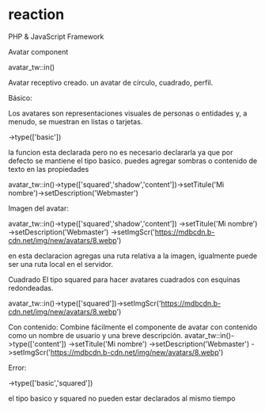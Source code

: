 # reaction
PHP &amp; JavaScript Framework


Avatar component

avatar_tw::in()

Avatar receptivo creado. un avatar de círculo, cuadrado, perfil.

Básico:

Los avatares son representaciones visuales 
de personas o entidades y, a menudo, 
se muestran en listas o tarjetas.

->type(['basic'])

la funcion esta declarada pero no es necesario declararla 
ya que por defecto se mantiene el tipo basico.
puedes agregar sombras o contenido de texto en las propiedades

avatar_tw::in()->type(['squared','shadow','content'])->setTitule('Mi nombre')->setDescription('Webmaster')

Imagen del avatar:

 avatar_tw::in()->type(['squared','shadow','content'])
                    ->setTitule('Mi nombre')
                    ->setDescription('Webmaster')
                    ->setImgScr('https://mdbcdn.b-cdn.net/img/new/avatars/8.webp')
					
en esta declaracion agregas una ruta relativa a la imagen,
 igualmente puede ser una ruta local en el servidor.					

Cuadrado
El tipo squared para hacer avatares cuadrados con esquinas redondeadas.

avatar_tw::in()->type(['squared'])->setImgScr('https://mdbcdn.b-cdn.net/img/new/avatars/8.webp')

Con contenido:
Combine fácilmente el componente de avatar con contenido 
como un nombre de usuario y una breve descripción.
 avatar_tw::in()->type(['content'])
						->setTitule('Mi nombre')
						->setDescription('Webmaster')
						->setImgScr('https://mdbcdn.b-cdn.net/img/new/avatars/8.webp')


Error:

->type(['basic','squared'])

el tipo basico y squared no pueden estar declarados al mismo tiempo
